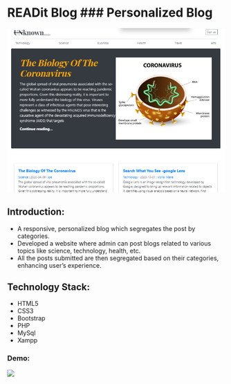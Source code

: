 # READit Blog ### Personalized Blog 

<img src='../../images/bloghome.png' >

## Introduction:
* A responsive, personalized blog which segregates the post by categories.
* Developed a website where admin can post blogs related to various topics like science, technology, health, etc.
* All the posts submitted are then segregated based on their categories, enhancing user’s experience.

## Technology Stack:
* HTML5
* CSS3
* Bootstrap
* PHP
* MySql
* Xampp

### Demo:
<img src= '../../images/Cream%20and%20Black%20Playful%20Organic%20Business%20Marketing%20Presentation.gif'>


